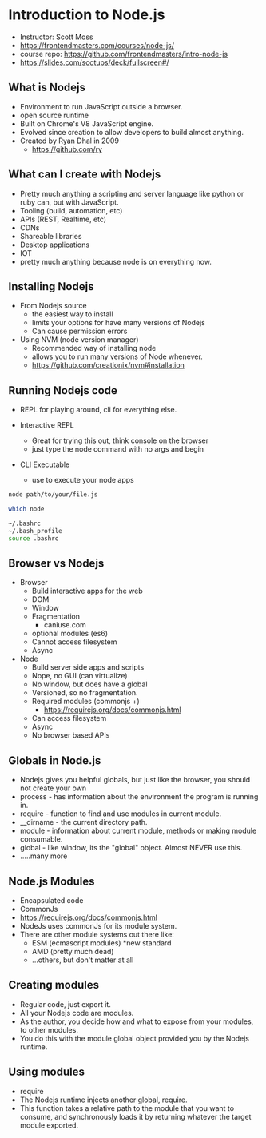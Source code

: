 # Introduction to Node.js

* Instructor: Scott Moss
* <https://frontendmasters.com/courses/node-js/>
* course repo: <https://github.com/frontendmasters/intro-node-js>
* <https://slides.com/scotups/deck/fullscreen#/>

## What is Nodejs

* Environment to run JavaScript outside a browser.
* open source runtime
* Built on Chrome's V8 JavaScript engine.
* Evolved since creation to allow developers to build almost anything.
* Created by Ryan Dhal in 2009
  * <https://github.com/ry>

## What can I create with Nodejs

* Pretty much anything a scripting and server language like python or ruby can, but with JavaScript.
* Tooling (build, automation, etc)
* APIs (REST, Realtime, etc)
* CDNs
* Shareable libraries
* Desktop applications
* IOT
* pretty much anything because node is on everything now.

## Installing Nodejs

* From Nodejs source
  * the easiest way to install
  * limits your options for have many versions of Nodejs
  * Can cause permission errors
* Using NVM (node version manager)
  * Recommended way of installing node
  * allows you to run many versions of Node whenever.
  * <https://github.com/creationix/nvm#installation>

## Running Nodejs code

* REPL for playing around, cli for everything else.

* Interactive REPL
  * Great for trying this out, think console on the browser
  * just type the node command with no args and begin
* CLI Executable
  * use to execute your node apps

```bash
node path/to/your/file.js
```

```bash
which node
```

```bash
~/.bashrc
~/.bash_profile
source .bashrc
```

## Browser vs Nodejs

* Browser
  * Build interactive apps for the web
  * DOM
  * Window
  * Fragmentation
    * caniuse.com
  * optional modules (es6)
  * Cannot access filesystem
  * Async
* Node
  * Build server side apps and scripts
  * Nope, no GUI (can virtualize)
  * No window, but does have a global
  * Versioned, so no fragmentation.
  * Required modules (commonjs +)
    * <https://requirejs.org/docs/commonjs.html>
  * Can access filesystem
  * Async
  * No browser based APIs

## Globals in Node.js

* Nodejs gives you helpful globals, but just like the browser, you should not create your own
* process - has information about the environment the program is running in.
* require - function to find and use modules in current module.
* __dirname - the current directory path.
* module - information about current module, methods or making module consumable.
* global - like window, its the "global" object. Almost NEVER use this.
* .....many more

## Node.js Modules

* Encapsulated code
* CommonJs
* <https://requirejs.org/docs/commonjs.html>
* NodeJs uses commonJs for its module system.
* There are other module systems out there like:
  * ESM (ecmascript modules) *new standard
  * AMD (pretty much dead)
  * ...others, but don't matter at all

## Creating modules

* Regular code, just export it.
* All your Nodejs code are modules.
* As the author, you decide how and what to expose from your modules, to other modules.
* You do this with the module global object provided you by the Nodejs runtime.

## Using modules

* require
* The Nodejs runtime injects another global, require.
* This function takes a relative path to the module that you want to consume, and synchronously loads it by returning whatever the target module exported.